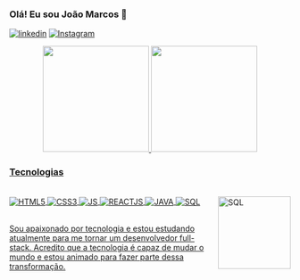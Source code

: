 ### Olá! Eu sou João Marcos 👋


[![linkedin](https://img.shields.io/badge/LinkedIn-0077B5?style=for-the-badge&logo=linkedin&logoColor=white)](https://www.linkedin.com/in/jo%C3%A3o-marcos-4b950a15b)
[![Instagram](https://img.shields.io/badge/Instagram-E4405F?style=for-the-badge&logo=instagram&logoColor=white)](https://www.instagram.com/marcosilva2336/)

<div align="center">
<a href="https://github.com/marcosilva2336">
<img height="190em" src="https://github-readme-stats.vercel.app/api?username=marcosilva2336&show_icons=true&theme=tokyonight&include_all_commits=true&count_private=true"/>
<img height="190em" src="https://github-readme-stats.vercel.app/api/top-langs/?username=marcosilva2336&layout=compact&langs_count=7&theme=tokyonight"/>
</div>


### Tecnologias

<div style="display: inline_block"><br/>
<img align="center" alt="HTML5" src="https://img.shields.io/badge/HTML5-E34F26?style=for-the-badge&logo=html5&logoColor=white"/>
<img align="center" alt="CSS3" src="https://img.shields.io/badge/CSS3-1572B6?style=for-the-badge&logo=css3&logoColor=white"/>
<img align="center" alt="JS" src="https://img.shields.io/badge/JavaScript-F7DF1E?style=for-the-badge&logo=javascript&logoColor=black"/>
<img align="center" alt="REACTJS" src="https://img.shields.io/badge/React-20232A?style=for-the-badge&logo=react&logoColor=61DAFB"/>
<img align="center" alt="JAVA" src="https://img.shields.io/badge/Java-DD0031?style=for-the-badge&logo=openjdk&logoColor=black"/>
<img align="center" alt="SQL" src="https://img.shields.io/badge/MySQL-02569B?style=for-the-badge&logo=mysql&logoColor=white"/>
<img align="right" height="130em" alt="SQL" src="https://cdn.discordapp.com/attachments/775940076198297601/1124320480476811306/Design_sem_nome.gif"/>

</div><br>

Sou apaixonado por tecnologia e estou estudando atualmente para me tornar um desenvolvedor full-stack. Acredito que a tecnologia é capaz de mudar o mundo e estou animado para fazer parte dessa transformação.


